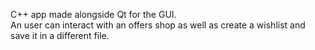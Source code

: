 C++ app made alongside Qt for the GUI. <br />
An user can interact with an offers shop as well as create a wishlist and save it in a different file.
